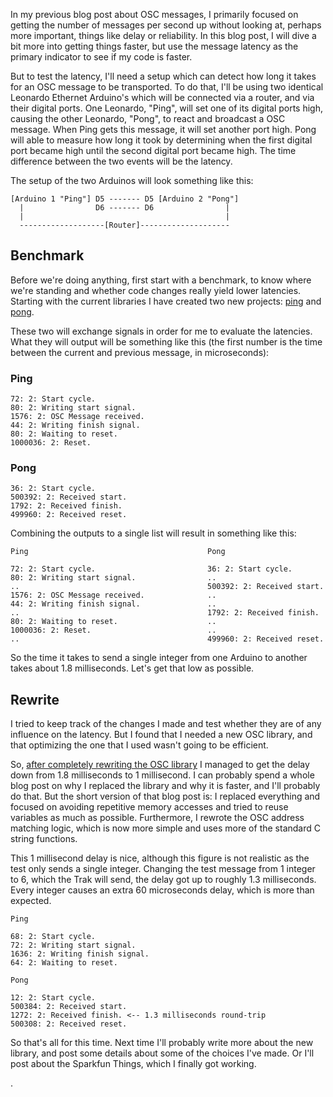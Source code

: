 In my previous blog post about OSC messages, I primarily focused on getting the
number of messages per second up without looking at, perhaps more important, things
like delay or reliability. In this blog post, I will dive a bit more into getting
things faster, but use the message latency as the primary indicator to see if my code
is faster.

But to test the latency, I'll need a setup which can detect how long it takes for an
OSC message to be transported. To do that, I'll be using two identical Leonardo Ethernet
Arduino's which will be connected via a router, and via their digital ports. One
Leonardo, "Ping", will set one of its digital ports high, causing the other Leonardo,
"Pong", to react and broadcast a OSC message. When Ping gets this message, it will
set another port high. Pong will able to measure how long it took by determining
when the first digital port became high until the second digital port became high. The
time difference between the two events will be the latency.

The setup of the two Arduinos will look something like this:

```
[Arduino 1 "Ping"] D5 ------- D5 [Arduino 2 "Pong"]
  |                D6 ------- D6                |
  |                                             |
  -------------------[Router]--------------------
```

## Benchmark

Before we're doing anything, first start with a benchmark, to know where we're standing
and whether code changes really yield lower latencies. Starting with the current libraries
I have created two new projects: [ping](https://github.com/Edt-2000/Playground/commit/2b6ec9dea928d4140d1a6488eb172a5262c1614d)
and [pong](https://github.com/Edt-2000/Playground/commit/c52ffab50699e2bc24225ee2a649c2502dabb8a9).

These two will exchange signals in order for me to evaluate the latencies. What they
will output will be something like this (the first number is the time between the
current and previous message, in microseconds):

### Ping

```
72: 2: Start cycle.
80: 2: Writing start signal.
1576: 2: OSC Message received.
44: 2: Writing finish signal.
80: 2: Waiting to reset.
1000036: 2: Reset.
```
### Pong

```
36: 2: Start cycle.
500392: 2: Received start.
1792: 2: Received finish.
499960: 2: Received reset.
```

Combining the outputs to a single list will result in something like this:

```
Ping                                        Pong

72: 2: Start cycle.                         36: 2: Start cycle.
80: 2: Writing start signal.                ..
..                                          500392: 2: Received start.
1576: 2: OSC Message received.              ..
44: 2: Writing finish signal.               ..
..                                          1792: 2: Received finish.
80: 2: Waiting to reset.                    ..
1000036: 2: Reset.                          ..
..                                          499960: 2: Received reset.
```

So the time it takes to send a single integer from one Arduino to another takes
about 1.8 milliseconds. Let's get that low as possible.

## Rewrite

I tried to keep track of the changes I made and test whether they are of any influence
on the latency. But I found that I needed a new OSC library, and that optimizing the
one that I used wasn't going to be efficient.

So, [after completely rewriting the OSC library](https://github.com/Edt-2000/Playground/tree/develop/Arduino/libraries/OSC-light)
I managed to get the delay down from 1.8 milliseconds to 1 millisecond. I can probably
spend a whole blog post on why I replaced the library and why it is faster, and I'll
probably do that. But the short version of that blog post is: I replaced everything
and focused on avoiding repetitive memory accesses and tried to reuse variables as
much as possible. Furthermore, I rewrote the OSC address matching logic, which is now
more simple and uses more of the standard C string functions.

This 1 millisecond delay is nice, although this figure is not realistic as the test only sends a single integer.
Changing the test message from 1 integer to 6, which the Trak will send, the delay got up to
roughly 1.3 milliseconds. Every integer causes an extra 60 microseconds delay, which is more
than expected.

```
Ping

68: 2: Start cycle.
72: 2: Writing start signal.
1636: 2: Writing finish signal.
64: 2: Waiting to reset.

Pong

12: 2: Start cycle.
500384: 2: Received start.
1272: 2: Received finish. <-- 1.3 milliseconds round-trip
500308: 2: Received reset.
```

So that's all for this time. Next time I'll probably write more about the new library,
and post some details about some of the choices I've made. Or I'll post about the
Sparkfun Things, which I finally got working.

























.
